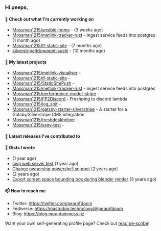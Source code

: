 ### Hi peeps,

#### 👷 Check out what I'm currently working on

- [Mossman1215/ansible-home](https://github.com/Mossman1215/ansible-home) -  (3 weeks ago)
- [Mossman1215/metlink-tracker-rust](https://github.com/Mossman1215/metlink-tracker-rust) - ingest service feeds into postgres (1 month ago)
- [Mossman1215/tf-static-site](https://github.com/Mossman1215/tf-static-site) -  (7 months ago)
- [silverstripeltd/puppet-sushi](https://github.com/silverstripeltd/puppet-sushi) -  (10 months ago)

#### 🌱 My latest projects

- [Mossman1215/metlink-visualiser](https://github.com/Mossman1215/metlink-visualiser) - 
- [Mossman1215/tf-static-site](https://github.com/Mossman1215/tf-static-site) - 
- [Mossman1215/StaticSitePush](https://github.com/Mossman1215/StaticSitePush) - 
- [Mossman1215/metlink-tracker-rust](https://github.com/Mossman1215/metlink-tracker-rust) - ingest service feeds into postgres
- [Mossman1215/performance-model-stripe](https://github.com/Mossman1215/performance-model-stripe) - 
- [Mossman1215/FP2Discord](https://github.com/Mossman1215/FP2Discord) - Freshping to discord lambda
- [Mossman1215/log_spit](https://github.com/Mossman1215/log_spit) - 
- [Mossman1215/gatsby-starter-silverstripe](https://github.com/Mossman1215/gatsby-starter-silverstripe) - A starter for a Gatsby/Silverstripe CMS integration
- [Mossman1215/freshdeskhelper](https://github.com/Mossman1215/freshdeskhelper) - 
- [Mossman1215/sspy-test](https://github.com/Mossman1215/sspy-test) - 

#### 🔭 Latest releases I've contributed to


#### 📓 Gists I wrote

- [](https://gist.github.com/dc3c25dd419a4bbe16502daf60de4931) (1 year ago)
- [cwp web server test](https://gist.github.com/7e3889b2abed3be38c80f83ba7d231eb) (1 year ago)
- [Change ownership powershell snippet](https://gist.github.com/61b61f25eb5da5cba82ab4829302e376) (2 years ago)
- [](https://gist.github.com/172e08c3d70d74c62c4a5f10aaeef290) (2 years ago)
- [Export screen space bounding box during blender render](https://gist.github.com/c0b4f010073ddf2023364be90766229c) (3 years ago)

#### 📫 How to reach me

- Twitter: https://twitter.com/pearofdoom
- Fediverse: https://mastodon.technology/@pearofdoom
- Blog: https://blog.mountainmoss.nz

Want your own self-generating profile page? Check out [readme-scribe](https://github.com/muesli/readme-scribe)!

